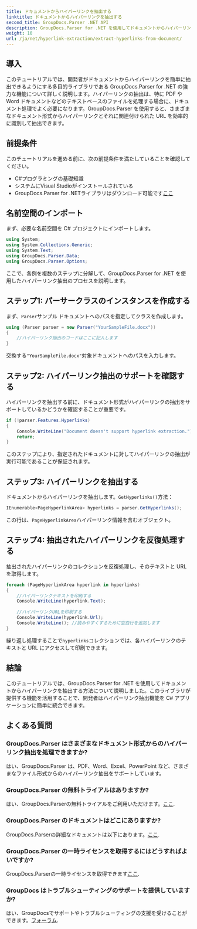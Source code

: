 ```yaml
---
title: ドキュメントからハイパーリンクを抽出する
linktitle: ドキュメントからハイパーリンクを抽出する
second_title: GroupDocs.Parser .NET API
description: GroupDocs.Parser for .NET を使用してドキュメントからハイパーリンクを抽出する方法を学びます。このわかりやすいガイドを使用して、C# アプリケーションを強化します。
weight: 10
url: /ja/net/hyperlink-extraction/extract-hyperlinks-from-document/
---
```

## 導入
このチュートリアルでは、開発者がドキュメントからハイパーリンクを簡単に抽出できるようにする多目的ライブラリである GroupDocs.Parser for .NET の強力な機能について詳しく説明します。ハイパーリンクの抽出は、特に PDF や Word ドキュメントなどのテキストベースのファイルを処理する場合に、ドキュメント処理でよく必要になります。GroupDocs.Parser を使用すると、さまざまなドキュメント形式からハイパーリンクとそれに関連付けられた URL を効率的に識別して抽出できます。
## 前提条件
このチュートリアルを進める前に、次の前提条件を満たしていることを確認してください。
- C#プログラミングの基礎知識
- システムにVisual Studioがインストールされている
- GroupDocs.Parser for .NETライブラリはダウンロード可能です[ここ](https://releases.groupdocs.com/parser/net/)
## 名前空間のインポート
まず、必要な名前空間を C# プロジェクトにインポートします。
```csharp
using System;
using System.Collections.Generic;
using System.Text;
using GroupDocs.Parser.Data;
using GroupDocs.Parser.Options;
```

ここで、各例を複数のステップに分解して、GroupDocs.Parser for .NET を使用したハイパーリンク抽出のプロセスを説明します。
## ステップ1: パーサークラスのインスタンスを作成する
まず、`Parser`サンプル ドキュメントへのパスを指定してクラスを作成します。
```csharp
using (Parser parser = new Parser("YourSampleFile.docx"))
{
    //ハイパーリンク抽出のコードはここに記入します
}
```
交換する`"YourSampleFile.docx"`対象ドキュメントへのパスを入力します。
## ステップ2: ハイパーリンク抽出のサポートを確認する
ハイパーリンクを抽出する前に、ドキュメント形式がハイパーリンクの抽出をサポートしているかどうかを確認することが重要です。
```csharp
if (!parser.Features.Hyperlinks)
{
    Console.WriteLine("Document doesn't support hyperlink extraction.");
    return;
}
```
このステップにより、指定されたドキュメントに対してハイパーリンクの抽出が実行可能であることが保証されます。
## ステップ3: ハイパーリンクを抽出する
ドキュメントからハイパーリンクを抽出します。`GetHyperlinks()`方法：
```csharp
IEnumerable<PageHyperlinkArea> hyperlinks = parser.GetHyperlinks();
```
この行は、`PageHyperlinkArea`ハイパーリンク情報を含むオブジェクト。
## ステップ4: 抽出されたハイパーリンクを反復処理する
抽出されたハイパーリンクのコレクションを反復処理し、そのテキストと URL を取得します。
```csharp
foreach (PageHyperlinkArea hyperlink in hyperlinks)
{
    //ハイパーリンクテキストを印刷する
    Console.WriteLine(hyperlink.Text);
    
    //ハイパーリンクURLを印刷する
    Console.WriteLine(hyperlink.Url);
    Console.WriteLine(); //読みやすくするために空白行を追加します
}
```
繰り返し処理することで`hyperlinks`コレクションでは、各ハイパーリンクのテキストと URL にアクセスして印刷できます。
## 結論
このチュートリアルでは、GroupDocs.Parser for .NET を使用してドキュメントからハイパーリンクを抽出する方法について説明しました。このライブラリが提供する機能を活用することで、開発者はハイパーリンク抽出機能を C# アプリケーションに簡単に統合できます。

## よくある質問
### GroupDocs.Parser はさまざまなドキュメント形式からのハイパーリンク抽出を処理できますか?
はい、GroupDocs.Parser は、PDF、Word、Excel、PowerPoint など、さまざまなファイル形式からのハイパーリンク抽出をサポートしています。
### GroupDocs.Parser の無料トライアルはありますか?
はい、GroupDocs.Parserの無料トライアルをご利用いただけます。[ここ](https://releases.groupdocs.com/).
### GroupDocs.Parser のドキュメントはどこにありますか?
 GroupDocs.Parserの詳細なドキュメントは以下にあります。[ここ](https://tutorials.groupdocs.com/parser/net/).
### GroupDocs.Parser の一時ライセンスを取得するにはどうすればよいですか?
 GroupDocs.Parserの一時ライセンスを取得できます[ここ](https://purchase.groupdocs.com/temporary-license/).
### GroupDocs はトラブルシューティングのサポートを提供していますか?
はい、GroupDocsでサポートやトラブルシューティングの支援を受けることができます。[フォーラム](https://forum.groupdocs.com/c/parser/17).